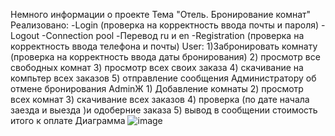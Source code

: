 Немного информации о проекте
Тема "Отель. Бронирование комнат"
Реализовано:
-Login (проверка на корректность ввода почты и пароля)
-Logout
-Connection pool
-Перевод ru и  en
-Registration (проверка на корректность ввода телефона и почты)
User: 1)Забронировать комнату (проверка на корректность ввода даты бронирования) 2) просмотр все свободных комнат 3) просмотр всех своих заказа 4) скачивание на компьтер всех заказов 5) отправление сообщения Администратору об отмене бронирования
AdminЖ 1) Добавление комнаты 2) просмотр всех комнат 3) скачивание всех заказов 4) проверка (по дате начала заезда и выезда )и одоберние заказа 5) вывод в сообщении стоимость итого к оплате
Диаграмма
![image](https://user-images.githubusercontent.com/113936244/212370823-25dead9a-6ca7-4b33-835b-bbe697e6aeb3.png)
